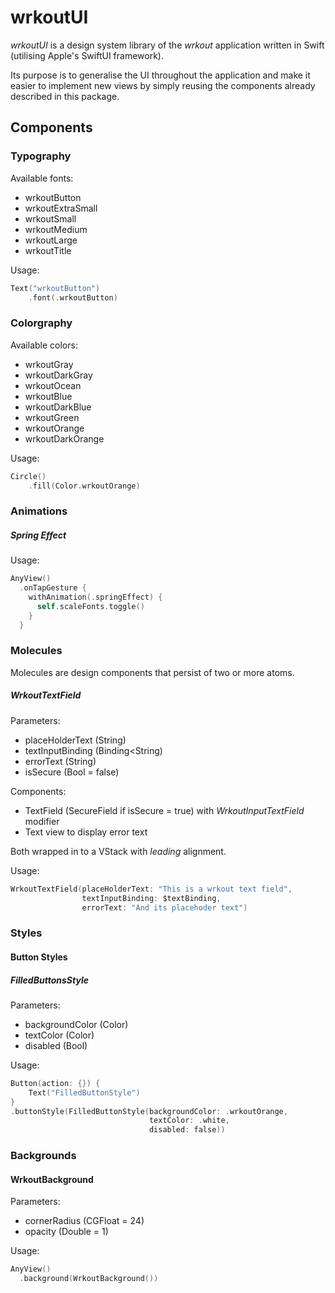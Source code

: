 # wrkoutUI

*wrkoutUI* is a design system library of the *wrkout* application written in Swift (utilising Apple's SwiftUI framework).

Its purpose is to generalise the UI throughout the application and make it easier to implement new views by simply reusing the components already described in this package.

## Components

### Typography

Available fonts:
- wrkoutButton
- wrkoutExtraSmall
- wrkoutSmall
- wrkoutMedium
- wrkoutLarge
- wrkoutTitle

Usage:

```objective-c
Text("wrkoutButton")
    .font(.wrkoutButton)
```

### Colorgraphy

Available colors:
- wrkoutGray
- wrkoutDarkGray
- wrkoutOcean
- wrkoutBlue
- wrkoutDarkBlue
- wrkoutGreen
- wrkoutOrange
- wrkoutDarkOrange

Usage:

```objective-c
Circle()
    .fill(Color.wrkoutOrange)
```

### Animations

##### Spring Effect

Usage:

```objective-c
AnyView()
  .onTapGesture {
    withAnimation(.springEffect) {
      self.scaleFonts.toggle()
    }
  }
```

### Molecules

Molecules are design components that persist of two or more atoms.

##### WrkoutTextField

Parameters:
- placeHolderText (String)
- textInputBinding (Binding<String)
- errorText (String)
- isSecure (Bool = false)

Components:
- TextField (SecureField if isSecure = true) with *WrkoutInputTextField* modifier
- Text view to display error text

Both wrapped in to a VStack with *leading* alignment.

Usage:
```objective-c
WrkoutTextField(placeHolderText: "This is a wrkout text field",
                textInputBinding: $textBinding,
                errorText: "And its placehoder text")
```
### Styles

#### Button Styles

##### FilledButtonsStyle

Parameters:
- backgroundColor (Color)
- textColor (Color)
- disabled (Bool)

Usage:
```objective-c
Button(action: {}) {
    Text("FilledButtonStyle")
}
.buttonStyle(FilledButtonStyle(backgroundColor: .wrkoutOrange,
                               textColor: .white,                                    
                               disabled: false))
```

### Backgrounds

#### WrkoutBackground

Parameters:
- cornerRadius (CGFloat = 24)
- opacity (Double = 1)

Usage:

```objective-c
AnyView()
  .background(WrkoutBackground())
```
